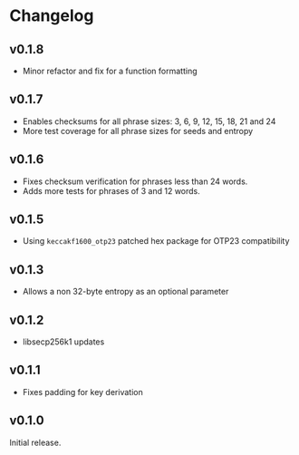 # Changelog

## v0.1.8

  * Minor refactor and fix for a function formatting

## v0.1.7

  * Enables checksums for all phrase sizes: 3, 6, 9, 12, 15, 18, 21 and 24
  * More test coverage for all phrase sizes for seeds and entropy

## v0.1.6

  * Fixes checksum verification for phrases less than 24 words.
  * Adds more tests for phrases of 3 and 12 words.

## v0.1.5

  * Using `keccakf1600_otp23` patched hex package for OTP23 compatibility

## v0.1.3
  
  * Allows a non 32-byte entropy as an optional parameter

## v0.1.2

  * libsecp256k1 updates

## v0.1.1

  * Fixes padding for key derivation

## v0.1.0

Initial release.
